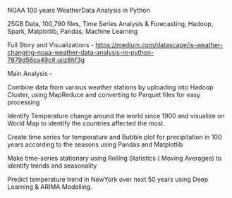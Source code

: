 NOAA 100 years WeatherData Analysis in Python

25GB Data, 100,790 files, Time Series Analysis & Forecasting, Hadoop, Spark, Matplotlib, Pandas, Machine Learning

Full Story and Visualizations - https://medium.com/datascape/is-weather-changing-noaa-weather-data-analysis-in-python-7879d56ca49c#.ujjz8hf3g

Main Analysis - 

Combine data from various weather stations by uploading into Hadoop Cluster, using MapReduce and converting to Parquet files for easy processing

Identify Temperature change around the world since 1900 and visualize on World Map to identify the countries affected the most.

Create time series for temperature and Bubble plot for precipitation in 100 years according to the seasons using Pandas and Matplotlib

Make time-series stationary using Rolling Statistics ( Moving Averages) to identify trends and seasonality

Predict temperature trend in NewYork over next 50 years using Deep Learning & ARIMA Modelling.

